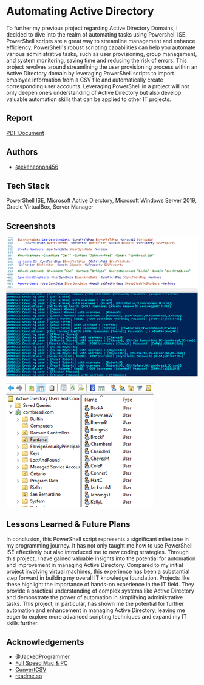 
# Automating Active Directory

To further my previous project regarding Active Directory Domains, I decided to dive into the realm of automating tasks using Powershell ISE. PowerShell scripts are a great way to streamline management and enhance efficiency. PowerShell's robust scripting capabilities can help you automate various administrative tasks, such as user provisioning, group management, and system monitoring, saving time and reducing the risk of errors. This project revolves around streamlining the user provisioning process within an Active Directory domain by leveraging PowerShell scripts to import employee information from a CSV file and automatically create corresponding user accounts. Leveraging PowerShell in a project will not only deepen one’s understanding of Active Directory but also develop valuable automation skills that can be applied to other IT projects.


## Report

[PDF Document](https://drive.google.com/file/d/1uRLrpQ8n6qKdsO5CC7G1a6j3Q8H6ejoh/view?usp=sharing)


## Authors

- [@ekeneonoh456](https://github.com/ekeneonoh456)


## Tech Stack

PowerShell ISE, Microsoft Active Dierctory, Microsoft Windows Server 2019, Oracle VirtualBox, Server Manager


## Screenshots

![App Screenshot](/screenshots/demo%20creating%20new%20users.png)

![App Screenshot](/screenshots/AD%20after.png)
## Lessons Learned & Future Plans

In conclusion, this PowerShell script represents a significant milestone in my programming journey. It has not only taught me how to use PowerShell ISE effectively but also introduced me to new coding strategies. Through this project, I have gained valuable insights into the potential for automation and improvement in managing Active Directory. Compared to my initial project involving virtual machines, this experience has been a substantial step forward in building my overall IT knowledge foundation. Projects like these highlight the importance of hands-on experience in the IT field. They provide a practical understanding of complex systems like Active Directory and demonstrate the power of automation in simplifying administrative tasks. This project, in particular, has shown me the potential for further automation and enhancement in managing Active Directory, leaving me eager to explore more advanced scripting techniques and expand my IT skills further.



## Acknowledgements

 - [@JackedProgrammer](https://github.com/JackedProgrammer)
 - [Full Speed Mac & PC](https://www.youtube.com/@FullSpeedMacAndPC)
 - [ConvertCSV](https://www.convertcsv.com/)
 - [readme.so](https://readme.so/)


